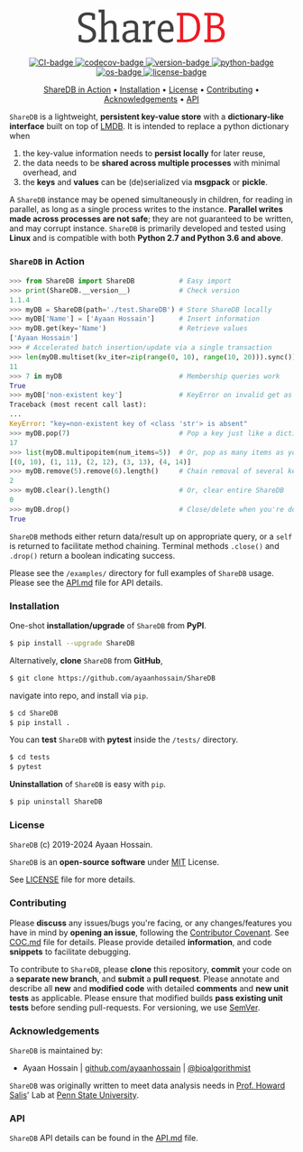 ﻿<h1 align="center">
    <a href="https://github.com/ayaanhossain/ShareDB/">
        <img src="https://raw.githubusercontent.com/ayaanhossain/ShareDB/master/logo/logo.svg?sanitize=true"  alt="ShareDB" width="260" class="center"/>
    </a>
</h1>

<p align="center">
	<a href="https://github.com/ayaanhossain/ShareDB/actions">
	    <img src="https://github.com/ayaanhossain/ShareDB/workflows/build/badge.svg"
	     alt="CI-badge">
    </a>
	<a href="https://codecov.io/gh/ayaanhossain/ShareDB">
		<img src="https://codecov.io/gh/ayaanhossain/ShareDB/branch/master/graph/badge.svg?token=syTKRG9H8O"
		 alt="codecov-badge">
    </a>
	<a href="https://pypi.org/project/ShareDB/">
		<img src="https://img.shields.io/pypi/v/ShareDB"
		 alt="version-badge">
	</a>
	<a href="https://pypi.org/project/ShareDB/">
	    <img src="https://img.shields.io/pypi/pyversions/ShareDB"
	     alt="python-badge">
    </a>
    <a href="https://img.shields.io/badge/os-Linux-9cf">
	    <img src="https://img.shields.io/badge/os-Linux-9cf"
	     alt="os-badge">
    </a>
	<a href="./LICENSE">
	    <img src="https://img.shields.io/pypi/l/ShareDB"
	     alt="license-badge">
    </a>
</p>

<p align="center">
  <a href="#sharedb-in-action">ShareDB in Action</a> •
  <a href="#installation">Installation</a> •
  <a href="#license">License</a> •
  <a href="#contributing">Contributing</a> •
  <a href="#acknowledgements">Acknowledgements</a> •
  <a href="https://github.com/ayaanhossain/ShareDB/blob/master/docs/API.md">API</a>
</p>

`ShareDB` is a lightweight, **persistent key-value store** with a **dictionary-like interface** built on top of [LMDB](https://symas.com/lmdb/). It is intended to replace a python dictionary when

 1. the key-value information needs to **persist locally** for later reuse,
 2. the data needs to be **shared across multiple processes** with minimal overhead, and
 3. the **keys** and **values** can be (de)serialized via **msgpack** or **pickle**.

A `ShareDB` instance may be opened simultaneously in children, for reading in parallel, as long as a single process writes to the instance. **Parallel writes made across processes are not safe**; they are not guaranteed to be written, and may corrupt instance. `ShareDB` is primarily developed and tested using **Linux** and is compatible with both **Python 2.7 and Python 3.6 and above**.

### `ShareDB` in Action
```python
>>> from ShareDB import ShareDB           # Easy import
>>> print(ShareDB.__version__)            # Check version
1.1.4
>>> myDB = ShareDB(path='./test.ShareDB') # Store ShareDB locally
>>> myDB['Name'] = ['Ayaan Hossain']      # Insert information
>>> myDB.get(key='Name')                  # Retrieve values
['Ayaan Hossain']
>>> # Accelerated batch insertion/update via a single transaction
>>> len(myDB.multiset(kv_iter=zip(range(0, 10), range(10, 20))).sync())
11
>>> 7 in myDB                             # Membership queries work
True
>>> myDB['non-existent key']              # KeyError on invalid get as expected
Traceback (most recent call last):
...
KeyError: "key=non-existent key of <class 'str'> is absent"
>>> myDB.pop(7)                           # Pop a key just like a dictionary
17
>>> list(myDB.multipopitem(num_items=5))  # Or, pop as many items as you need
[(0, 10), (1, 11), (2, 12), (3, 13), (4, 14)]
>>> myDB.remove(5).remove(6).length()     # Chain removal of several keys
2
>>> myDB.clear().length()                 # Or, clear entire ShareDB
0
>>> myDB.drop()                           # Close/delete when you're done
True
```
`ShareDB` methods either return data/result up on appropriate query, or a `self` is returned to facilitate method chaining. Terminal methods `.close()` and `.drop()` return a boolean indicating success.

Please see the `/examples/` directory for full examples of `ShareDB` usage.  Please see the [API.md](./docs/API.md) file for API details.

### Installation
One-shot **installation/upgrade** of `ShareDB` from **PyPI**.
```bash
$ pip install --upgrade ShareDB
```
Alternatively, **clone** `ShareDB` from **GitHub**,
```bash
$ git clone https://github.com/ayaanhossain/ShareDB
```
navigate into repo, and install via `pip`.
```bash
$ cd ShareDB
$ pip install .
```
You can **test** `ShareDB` with **pytest** inside the `/tests/` directory.
```bash
$ cd tests
$ pytest
```
**Uninstallation** of `ShareDB` is easy with `pip`.
```bash
$ pip uninstall ShareDB
```

### License
`ShareDB` (c) 2019-2024 Ayaan Hossain.

`ShareDB` is an **open-source software** under [MIT](https://opensource.org/licenses/MIT) License.

See [LICENSE](./LICENSE) file for more details.

### Contributing
Please **discuss** any issues/bugs you're facing, or any changes/features you have in mind by **opening an issue**, following the [Contributor Covenant](https://www.contributor-covenant.org/version/2/0/code_of_conduct). See [COC.md](./docs/COC.md) file for details. Please provide detailed **information**, and code **snippets** to facilitate debugging.

To contribute to `ShareDB`, please **clone** this repository, **commit** your code on a **separate new branch**, and **submit** a **pull request**. Please annotate and describe all **new** and **modified code** with detailed **comments** and **new unit tests** as applicable. Please ensure that modified builds **pass existing unit tests** before sending pull-requests.  For versioning, we use [SemVer](https://semver.org/).

### Acknowledgements
`ShareDB` is maintained by:

 - Ayaan Hossain | [github.com/ayaanhossain](https://github.com/ayaanhossain) | [@bioalgorithmist](https://twitter.com/bioalgorithmist)

`ShareDB` was originally written to meet data analysis needs in [Prof. Howard Salis](https://twitter.com/hsalis)' Lab at [Penn State University](https://salislab.net/).

### API
`ShareDB` API details can be found in the [API.md](./docs/API.md) file.
